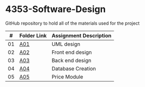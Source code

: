 # 4353-Software-Design
GitHub repository to hold all of the materials used for the project

|   #   | Folder Link | Assignment Description |
| :---: | ----------- | ---------------------- |
| 01 | [A01](https://github.com/randymesso/4353-Software-Design/tree/main/Assignment%201) |  UML design |
| 02 | [A02](https://github.com/randymesso/4353-Software-Design/tree/main/Assignment%202) | Front end design |
| 03 | [A03](https://github.com/randymesso/4353-Software-Design/tree/main/Assignment%203) | Back end design |
| 04 | [A04](https://github.com/randymesso/4353-Software-Design/tree/main/Assignment%204) | Database Creation |
| 05 | [A05](https://github.com/randymesso/4353-Software-Design/tree/main/Assignment%204) | Price Module |
